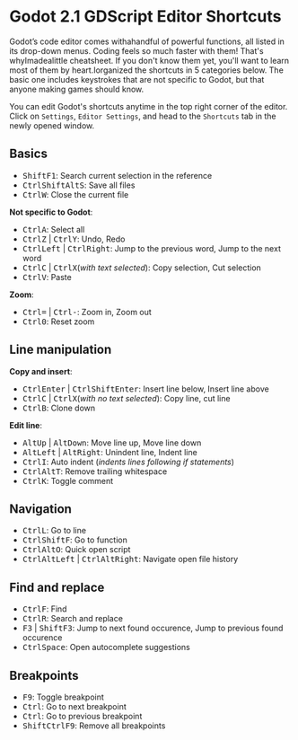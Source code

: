 # Godot 2.1 GDScript Editor Shortcuts

<!-- kbd select regex: ^(((Ctrl|Alt|Shift|F\d)\s?)+(\w+\d?|\=|\+)?)-->
<!-- alternative: (Ctrl|Shift|Alt|F\d|[0-9]|Space|Enter|Left|Right|Up|Down|\=|\-) -->

Godot’s code editor comes withahandful of powerful functions, all listed in its drop-down menus. Coding feels so much faster with them! That's whyImadealittle cheatsheet. If you don't know them yet, you'll want to learn most of them by heart.Iorganized the shortcuts in 5 categories below. The basic one includes keystrokes that are not specific to Godot, but that anyone making games should know.

You can edit Godot's shortcuts anytime in the top right corner of the editor. Click on `Settings`, `Editor Settings`, and head to the `Shortcuts` tab in the newly opened window.


## Basics

- <kbd>Shift</kbd><kbd>F1</kbd>: Search current selection in the reference
- <kbd>Ctrl</kbd><kbd>Shift</kbd><kbd>Alt</kbd><kbd>S</kbd>: Save all files
- <kbd>Ctrl</kbd><kbd>W</kbd>: Close the current file

**Not specific to Godot**:

- <kbd>Ctrl</kbd><kbd>A</kbd>: Select all
- <kbd>Ctrl</kbd><kbd>Z</kbd> | <kbd>Ctrl</kbd><kbd>Y</kbd>: Undo, Redo
- <kbd>Ctrl</kbd><kbd>Left</kbd> | <kbd>Ctrl</kbd><kbd>Right</kbd>: Jump to the previous word, Jump to the next word
- <kbd>Ctrl</kbd><kbd>C</kbd> | <kbd>Ctrl</kbd><kbd>X</kbd>(_with text selected_): Copy selection, Cut selection
- <kbd>Ctrl</kbd><kbd>V</kbd>: Paste

**Zoom**:

- <kbd>Ctrl</kbd><kbd>=</kbd> | <kbd>Ctrl</kbd><kbd>-</kbd>: Zoom in, Zoom out
- <kbd>Ctrl</kbd><kbd>0</kbd>: Reset zoom


## Line manipulation

**Copy and insert**:

- <kbd>Ctrl</kbd><kbd>Enter</kbd> | <kbd>Ctrl</kbd><kbd>Shift</kbd><kbd>Enter</kbd>: Insert line below, Insert line above
- <kbd>Ctrl</kbd><kbd>C</kbd> | <kbd>Ctrl</kbd><kbd>X</kbd>(_with no text selected_): Copy line, cut line
- <kbd>Ctrl</kbd><kbd>B</kbd>: Clone down

**Edit line**:

- <kbd>Alt</kbd><kbd>Up</kbd> | <kbd>Alt</kbd><kbd>Down</kbd>: Move line up, Move line down
- <kbd>Alt</kbd><kbd>Left</kbd> | <kbd>Alt</kbd><kbd>Right</kbd>: Unindent line, Indent line
- <kbd>Ctrl</kbd><kbd>I</kbd>: Auto indent (_indents lines following if statements_)
- <kbd>Ctrl</kbd><kbd>Alt</kbd><kbd>T</kbd>: Remove trailing whitespace
- <kbd>Ctrl</kbd><kbd>K</kbd>: Toggle comment


## Navigation

- <kbd>Ctrl</kbd><kbd>L</kbd>: Go to line
- <kbd>Ctrl</kbd><kbd>Shift</kbd><kbd>F</kbd>: Go to function
- <kbd>Ctrl</kbd><kbd>Alt</kbd><kbd>O</kbd>: Quick open script
- <kbd>Ctrl</kbd><kbd>Alt</kbd><kbd>Left</kbd> | <kbd>Ctrl</kbd><kbd>Alt</kbd><kbd>Right</kbd>: Navigate open file history


## Find and replace

- <kbd>Ctrl</kbd><kbd>F</kbd>: Find
- <kbd>Ctrl</kbd><kbd>R</kbd>: Search and replace
- <kbd>F3</kbd> | <kbd>Shift</kbd><kbd>F3</kbd>: Jump to next found occurence, Jump to previous found occurence
- <kbd>Ctrl</kbd><kbd>Space</kbd>: Open autocomplete suggestions


## Breakpoints

- <kbd>F9</kbd>: Toggle breakpoint
- <kbd>Ctrl</kbd>: Go to next breakpoint
- <kbd>Ctrl</kbd>: Go to previous breakpoint
- <kbd>Shift</kbd><kbd>Ctrl</kbd><kbd>F9</kbd>: Remove all breakpoints